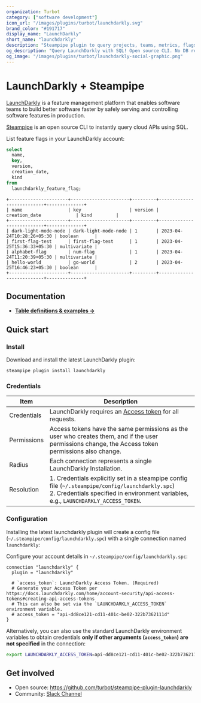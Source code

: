 ```yaml
---
organization: Turbot
category: ["software development"]
icon_url: "/images/plugins/turbot/launchdarkly.svg"
brand_color: "#191717"
display_name: "LaunchDarkly"
short_name: "launchdarkly"
description: "Steampipe plugin to query projects, teams, metrics, flags and more from LaunchDarkly."
og_description: "Query LaunchDarkly with SQL! Open source CLI. No DB required."
og_image: "/images/plugins/turbot/launchdarkly-social-graphic.png"
---
```


# LaunchDarkly + Steampipe

[LaunchDarkly](https://launchdarkly.com) is a feature management platform that enables software teams to build better software faster by safely serving and controlling software features in production.

[Steampipe](https://steampipe.io) is an open source CLI to instantly query cloud APIs using SQL.

List feature flags in your LaunchDarkly account:

```sql
select
  name,
  key,
  version,
  creation_date,
  kind
from
  launchdarkly_feature_flag;
```

```
+----------------------+----------------------+---------+---------------------------+--------------+
| name                 | key                  | version | creation_date             | kind         |
+----------------------+----------------------+---------+---------------------------+--------------+
| dark-light-mode-node | dark-light-mode-node | 1       | 2023-04-24T10:28:26+05:30 | boolean      |
| first-flag-test      | first-flag-test      | 1       | 2023-04-25T15:36:33+05:30 | multivariate |
| alphabet-flag        | num-flag             | 1       | 2023-04-24T11:20:39+05:30 | multivariate |
| hello-world          | go-world             | 2       | 2023-04-25T16:46:23+05:30 | boolean      |
+----------------------+----------------------+---------+---------------------------+--------------+
```

## Documentation

- **[Table definitions & examples →](/plugins/turbot/launchdarkly/tables)**

## Quick start

### Install

Download and install the latest LaunchDarkly plugin:

```sh
steampipe plugin install launchdarkly
```

### Credentials

| Item        | Description                                                                                                                                                                                           |
| ----------- | ----------------------------------------------------------------------------------------------------------------------------------------------------------------------------------------------------- |
| Credentials | LaunchDarkly requires an [Access token](https://docs.launchdarkly.com/home/account-security/api-access-tokens#creating-api-access-tokens) for all requests.                                                                |
| Permissions | Access tokens have the same permissions as the user who creates them, and if the user permissions change, the Access token permissions also change.                                                         |
| Radius      | Each connection represents a single LaunchDarkly Installation.                                                                                                                                           |
| Resolution  | 1. Credentials explicitly set in a steampipe config file (`~/.steampipe/config/launchdarkly.spc`)<br />2. Credentials specified in environment variables, e.g., `LAUNCHDARKLY_ACCESS_TOKEN`. |

### Configuration

Installing the latest launchdarkly plugin will create a config file (`~/.steampipe/config/launchdarkly.spc`) with a single connection named `launchdarkly`:

Configure your account details in `~/.steampipe/config/launchdarkly.spc`:

```hcl
connection "launchdarkly" {
  plugin = "launchdarkly"

  # `access_token`: LaunchDarkly Access Token. (Required)
  # Generate your Access Token per https://docs.launchdarkly.com/home/account-security/api-access-tokens#creating-api-access-tokens
  # This can also be set via the `LAUNCHDARKLY_ACCESS_TOKEN` environment variable.  
  # access_token = "api-dd8ce121-cd11-401c-be02-322b7362111d"
}
```

Alternatively, you can also use the standard LaunchDarkly environment variables to obtain credentials **only if other arguments (`access_token`) are not specified** in the connection:

```sh
export LAUNCHDARKLY_ACCESS_TOKEN=api-dd8ce121-cd11-401c-be02-322b7362111d
```

## Get involved

- Open source: https://github.com/turbot/steampipe-plugin-launchdarkly
- Community: [Slack Channel](https://steampipe.io/community/join)